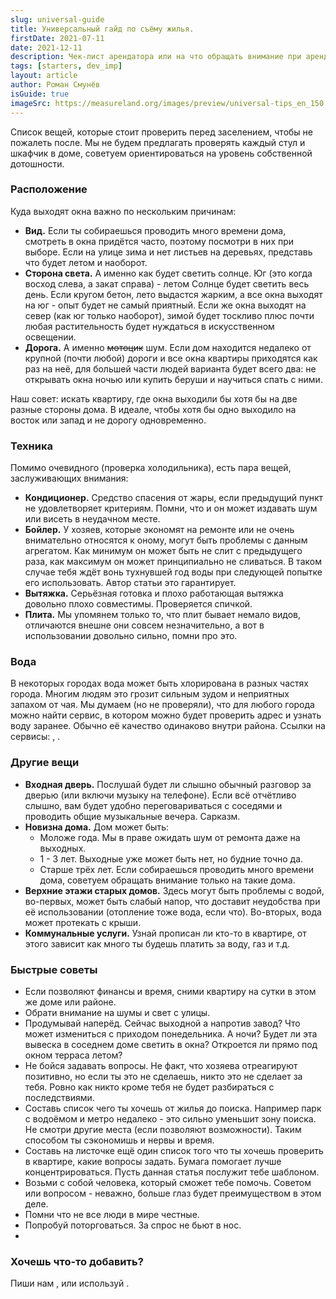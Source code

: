 ```yaml
---
slug: universal-guide
title: Универсальный гайд по съёму жилья.
firstDate: 2021-07-11
date: 2021-12-11
description: Чек-лист арендатора или на что обращать внимание при аренде жилья.
tags: [starters, dev_imp]
layout: article
author: Роман Смунёв
isGuide: true
imageSrc: https://measureland.org/images/preview/universal-tips_en_150.jpg
---
```


<script>
    import TextLink from "$lib/components/ui-elements/TextLink.svelte";
</script>

Список вещей, которые стоит проверить перед заселением, чтобы не пожалеть после. Мы не будем предлагать проверять каждый стул и шкафчик в доме, советуем ориентироваться на уровень собственной дотошности.

### Расположение
Куда выходят окна важно по нескольким причинам:

- **Вид.** Если ты собираешься проводить много времени дома, смотреть в окна придётся часто, поэтому посмотри в них при выборе. Если на улице зима и нет листьев на деревьях, представь что будет летом и наоборот.
- **Сторона света.** А именно как будет светить солнце. Юг (это когда восход слева, а закат справа) - летом Солнце будет светить весь день. Если кругом бетон, лето выдастся жарким, а все окна выходят на юг - опыт будет не самый приятный. Если же окна выходят на север (как юг только наоборот), зимой будет тоскливо плюс почти любая растительность будет нуждаться в искусственном освещении.
- **Дорога.** А именно <s>мотоцик</s> шум. Если дом находится недалеко от крупной (почти любой) дороги и все окна квартиры приходятся как раз на неё, для большей части людей варианта будет всего два: не открывать окна ночью или купить беруши и научиться спать с ними.

Наш совет: искать квартиру, где окна выходили бы хотя бы на две разные стороны дома. В идеале, чтобы хотя бы одно выходило на восток или запад и не дорогу одновременно.

### Техника
Помимо очевидного (проверка холодильника), есть пара вещей, заслуживающих внимания:

- **Кондиционер.** Средство спасения от жары, если предыдущий пункт не удовлетворяет критериям. Помни, что и он может издавать шум или висеть в неудачном месте.
- **Бойлер.** У хозяев, которые экономят на ремонте или не очень внимательно относятся к оному, могут быть проблемы с данным агрегатом. Как минимум он может быть не слит с предыдущего раза, как максимум он может принципиально не сливаться. В таком случае тебя ждёт вонь тухнувшей год воды при следующей попытке его использовать. Автор статьи это гарантирует.
- **Вытяжка.** Серьёзная готовка и плохо работающая вытяжка довольно плохо совместимы. Проверяется спичкой.
- **Плита.** Мы упомянем только то, что плит бывает немало видов, отличаются внешне они совсем незначительно, а вот в использовании довольно сильно, помни про это.

### Вода
В некоторых городах вода может быть хлорирована в разных частях города. Многим людям это грозит сильным зудом и неприятных запахом от чая. Мы думаем (но не проверяли), что для любого города можно найти сервис, в котором можно будет проверить адрес и узнать воду заранее. Обычно её качество одинаково внутри района. Ссылки на сервисы: <TextLink href="https://minskvodokanal.by/water/home/" blank={true} text="Минск" />, <TextLink href="https://www.mosvodokanal.ru/forpeople/waterquality.php" blank={true} text="Москва" />.

### Другие вещи
- **Входная дверь.** Послушай будет ли слышно обычный разговор за дверью (или включи музыку на телефоне). Если всё отчётливо слышно, вам будет удобно переговариваться с соседями и проводить общие музыкальные вечера. Сарказм.
- **Новизна дома.** Дом может быть:
    - Моложе года. Мы в праве ожидать шум от ремонта даже на выходных.
    - 1 - 3 лет. Выходные уже может быть нет, но будние точно да.
    - Старше трёх лет. Если собираешься проводить много времени дома, советуем обращать внимание только на такие дома.
- **Верхние этажи старых домов.** Здесь могут быть проблемы с водой, во-первых, может быть слабый напор, что доставит неудобства при её использовании (отопление тоже вода, если что). Во-вторых, вода может протекать с крыши.
- **Коммунальные услуги.** Узнай прописан ли кто-то в квартире, от этого зависит как много ты будешь платить за воду, газ и т.д.

### Быстрые советы
- Если позволяют финансы и время, сними квартиру на сутки в этом же доме или районе.
- Обрати внимание на шумы и свет с улицы.
- Продумывай наперёд. Сейчас выходной а напротив завод? Что может измениться с приходом понедельника. А ночи? Будет ли эта вывеска в соседнем доме светить в окна? Откроется ли прямо под окном терраса летом?
- Не бойся задавать вопросы. Не факт, что хозяева отреагируют позитивно, но если ты это не сделаешь, никто это не сделает за тебя. Ровно как никто кроме тебя не будет разбираться с последствиями.
- Составь список чего ты хочешь от жилья до поиска. Например парк с водоёмом и метро недалеко - это сильно уменьшит зону поиска. Не смотри другие места (если позволяют возможности). Таким способом ты сэкономишь и нервы и время.
- Составь на листочке ещё один список того что ты хочешь проверить в квартире, какие вопросы задать. Бумага помогает лучше концентрироваться. Пусть данная статья послужит тебе шаблоном.
- Возьми с собой человека, который сможет тебе помочь. Советом или вопросом - неважно, больше глаз будет преимуществом в этом деле.
- Помни что не все люди в мире честные.
- Попробуй поторговаться. За спрос не бьют в нос.
- <TextLink href="https://duckduckgo.com/?q=%D1%81%D0%BE%D0%B2%D0%B5%D1%82%D1%8B+%D0%BF%D0%BE+%D1%81%D1%8A%D0%B5%D0%BC%D1%83+%D0%B6%D0%B8%D0%BB%D1%8C%D1%8F&atb=v231-1&ia=web" blank={true} text="Изучи другие материалы." />

### Хочешь что-то добавить?
Пиши нам <TextLink href="mailto:support@measureland.org" text="на почту" />, <TextLink href="https://t.me/MeasurelandBot" blank={true} text="Телеграм боту" /> или используй <TextLink href="https://github.com/RomanistHere/Measureland/blob/master/src/markdown/guides/ru/universal-guide.md" blank={true} text="Гитхаб" />.
